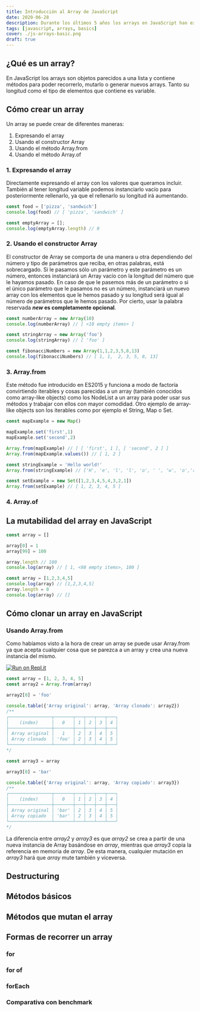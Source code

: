 ```yaml
---
title: Introducción al Array de JavaScript
date: 2020-06-28
description: Durante los últimos 5 años los arrays en JavaScript han experimentado muchas mejoras. Te muestro algunas de ellas en esta entrada.
tags: [javascript, arrays, basics]
cover: ./js-arrays-basic.png
draft: true
---
```


## ¿Qué es un array?

En JavaScript los arrays son objetos parecidos a una lista y contiene métodos para poder recorrerlo, mutarlo o generar nuevos arrays. 
Tanto su longitud como el tipo de elementos que contiene es variable. 


## Cómo crear un array
Un array se puede crear de diferentes maneras:

1. Expresando el array
2. Usando el constructor Array
3. Usando el método Array.from
4. Usando el método Array.of

### 1. Expresando el array
Directamente expresando el array con los valores que queramos incluir. También al tener longitud variable podemos 
instanciarlo vacío para posteriormente rellenarlo, ya que el rellenarlo su longitud irá aumentando.

```js
const food = ['pizza', 'sandwich']
console.log(food) // [ 'pizza', 'sandwich' ]

const emptyArray = [];
console.log(emptyArray.length) // 0
```

### 2. Usando el constructor Array
El constructor de Array se comporta de una manera u otra dependiendo del número y tipo de parámetros que reciba, 
en otras palabras, está sobrecargado. Si le pasamos sólo un parámetro y este parámetro es un número, entonces instanciará 
un Array vacío con la longitud del número que le hayamos pasado. En caso de que le pasemos más de un parámetro o si el único 
parámetro que le pasamos no es un número, instanciará un nuevo array con los elementos que le hemos pasado y su longitud 
será igual al número de parámetros que le hemos pasado. Por cierto, usar la palabra reservada ***new* es completamente opcional**.

```js
const numberArray = new Array(10)
console.log(numberArray) // [ <10 empty items> ]

const stringArray = new Array('foo')
console.log(stringArray) // [ 'foo' ]

const fibonacciNumbers = new Array(1,1,2,3,5,8,13)
console.log(fibonacciNumbers) // [ 1, 1,  2, 3, 5, 8, 13]
```

### 3. Array.from

Este método fue introducido en ES2015 y funciona a modo de factoría convirtiendo iterables y cosas parecidas a un array 
(también conocidos como array-like objects) como los NodeList a un array para poder usar sus métodos y trabajar con ellos 
con mayor comodidad. Otro ejemplo de array-like objects son los iterables como por ejemplo el String, Map o Set.

```js
const mapExample = new Map()

mapExample.set('first',1)
mapExample.set('second',2)

Array.from(mapExample) // [ [ 'first', 1 ], [ 'second', 2 ] ]
Array.from(mapExample.values()) // [ 1, 2 ]

const stringExample = 'Hello world!'
Array.from(stringExample) // ['H', 'e', 'l', 'l', 'o', ' ', 'w', 'o','r', 'l', 'd', '!']

const setExample = new Set([1,2,3,4,5,4,3,2,1])
Array.from(setExample) // [ 1, 2, 3, 4, 5 ]
```

### 4. Array.of


## La mutabilidad del array en JavaScript

```js
const array = []

array[0] = 1
array[99] = 100

array.length // 100
console.log(array) // [ 1, <98 empty items>, 100 ]
```

```js
const array = [1,2,3,4,5]
console.log(array) // [1,2,3,4,5] 
array.length = 0
console.log(array) // [] 
```

## Cómo clonar un array en JavaScript


### Usando Array.from

Como habíamos visto a la hora de crear un array se puede usar Array.from ya que acepta cualquier cosa que se parezca a un array y crea una nueva instancia del mismo. 

<a class="badge" href="https://repl.it/@ulisesantana/clone-array" target="_blank">

![Run on Repl.it](https://repl.it/badge/github/ulisesantana/clone-array)

</a>

```js
const array = [1, 2, 3, 4, 5]
const array2 = Array.from(array)

array2[0] = 'foo'

console.table({'Array original': array, 'Array clonado': array2})
/**
┌────────────────┬───────┬───┬───┬───┬───┐
│    (index)     │   0   │ 1 │ 2 │ 3 │ 4 │
├────────────────┼───────┼───┼───┼───┼───┤
│ Array original │   1   │ 2 │ 3 │ 4 │ 5 │
│ Array clonado  │ 'foo' │ 2 │ 3 │ 4 │ 5 │
└────────────────┴───────┴───┴───┴───┴───┘
*/

const array3 = array

array3[0] = 'bar'

console.table({'Array original': array, 'Array copiado': array3})
/**
┌────────────────┬───────┬───┬───┬───┬───┐
│    (index)     │   0   │ 1 │ 2 │ 3 │ 4 │
├────────────────┼───────┼───┼───┼───┼───┤
│ Array original │ 'bar' │ 2 │ 3 │ 4 │ 5 │
│ Array copiado  │ 'bar' │ 2 │ 3 │ 4 │ 5 │
└────────────────┴───────┴───┴───┴───┴───┘
*/
```
La diferencia entre *array2* y *array3* es que *array2* se crea a partir de una nueva instancia de Array basándose en *array*, mientras que *array3* copia la referencia en memoria de *array*. De esta manera, cualquier mutación en *array3* hará que *array* mute también y viceversa.

## Destructuring

## Métodos básicos


## Métodos que mutan el array


## Formas de recorrer un array

### for

### for of

### forEach

### Comparativa con benchmark




